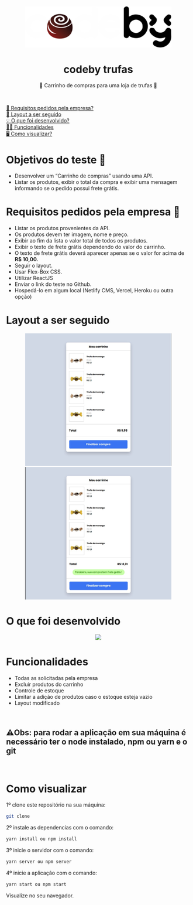 <p align="center">
  <img src="/src/assets/images/codetrufas.svg" width="400px" />
</p>

<h1 align="center">codeby trufas</h1>
<p align="center">🛒 Carrinho de compras para uma loja de trufas 🍬</p>

<br />

<p align="left">
<a href="#requisitos-pedidos-pela-empresa">🤔 Requisitos pedidos pela empresa?</a></br>
<a href="#layout-a-ser-seguido">📜 Layout a ser seguido</a></br>
<a href="#o-que-foi-desenvolvido">💡 O que foi desenvolvido?</a></br>
<a href="#funcionalidades">👨‍💻 Funcionalidades</a></br>
<a href="#como-visualizar">🖥️ Como visualizar?</a></br>
</p>

# Objetivos do teste 🎯

- Desenvolver um “Carrinho de compras” usando uma API.
- Listar os produtos, exibir o total da compra e exibir uma mensagem informando se o pedido possui frete grátis.

# Requisitos pedidos pela empresa 🤔

- Listar os produtos provenientes da API.
- Os produtos devem ter imagem, nome e preço.
- Exibir ao fim da lista o valor total de todos os produtos.
- Exibir o texto de frete grátis dependendo do valor do carrinho.
- O texto de frete grátis deverá aparecer apenas se o valor for acima de **R$ 10,00.**
- Seguir o layout.
- Usar Flex-Box CSS.
- Utilizar ReactJS
- Enviar o link do teste no Github.
- Hospedá-lo em algum local (Netlify CMS, Vercel, Heroku ou outra opção)

# Layout a ser seguido

<div align="center">
<img src="/src/assets/images/abaixo-de-10.jpg" width="400px"/>
<img src="/src/assets/images/acima-de-10.jpg" width="400px"/>
</div>
  
# O que foi desenvolvido

<div align="center">
<img src="/src/assets/images/codeby.gif" width="800px"/>
</div>
  
# Funcionalidades

- Todas as solicitadas pela empresa
- Excluir produtos do carrinho
- Controle de estoque
- Limitar a adição de produtos caso o estoque esteja vazio
- Layout modificado

</br><h2>⚠️Obs: para rodar a aplicação em sua máquina é necessário ter o node instalado, npm ou yarn e o git</h2></br>

# Como visualizar

1º clone este repositório na sua máquina:

```sh
git clone
```

2º instale as dependencias com o comando:

```sh
yarn install ou npm install
```

3º inicie o servidor com o comando:

```sh
yarn server ou npm server
```

4º inicie a aplicação com o comando:

```sh
yarn start ou npm start
```

Visualize no seu navegador.
